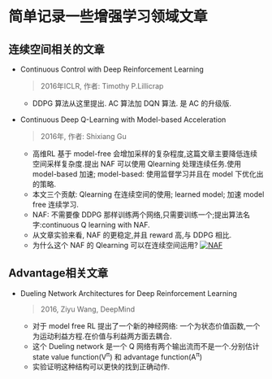 # 简单记录一些增强学习领域文章 <br>
## 连续空间相关的文章<br>
* Continuous Control with Deep Reinforcement Learning   <br>
  > 2016年ICLR, 作者: Timothy P.Lillicrap   <br>
  
    * DDPG 算法从这里提出. AC 算法加 DQN 算法. 是 AC 的升级版. 

* Continuous Deep Q-Learning with Model-based Acceleration  <br>
  > 2016年, 作者: Shixiang Gu   <br>
  
    * 高维RL 基于 model-free 会增加采样的复杂程度,这篇文章主要降低连续空间采样复杂度.提出 NAF 可以使用 Qlearning 处理连续任务.使用 model-based 加速; model-based: 使用监督学习并且在 model 下优化出的策略.
	* 本文三个贡献: Qlearning 在连续空间的使用; learned model; 加速 model free 连续学习.
	* NAF: 不需要像 DDPG 那样训练两个网络,只需要训练一个;提出算法名字:continuous Q learning with NAF.
	* 从文章实验来看, NAF 的更稳定,并且 reward 高,与 DDPG 相比.
	* 为什么这个 NAF 的 Qlearning 可以在连续空间运用?
	[![NAF](http://coach.nervanasys.com/algorithms/design_imgs/naf.png "NAF")](http://coach.nervanasys.com/algorithms/design_imgs/naf.png "NAF")

## Advantage相关文章
* Dueling Network Architectures for Deep Reinforcement Learning
  > 2016, Ziyu Wang, DeepMind

	* 对于 model free RL 提出了一个新的神经网络: 一个为状态价值函数,一个为运动利益方程.在价值与利益两方面去耦合.
	* 这个 Dueling network 是一个 Q 网络有两个输出流而不是一个.分别估计 state value function(V<sup>π</sup>) 和 advantage function(A<sup>π</sup>)
	* 实验证明这种结构可以更快的找到正确动作.

